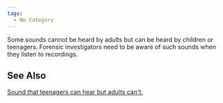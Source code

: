```yaml
---
tags:
  - No Category
---
```

Some sounds cannot be heard by adults but can be heard by children or
teenagers. Forensic investigators need to be aware of such sounds when
they listen to recordings.

## See Also

[Sound that teenagers can hear but adults
can't.](media:atc_teenbuzz.mp3.md)